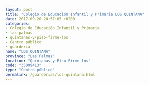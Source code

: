 ```yaml
---
layout: post
title: "Colegio de Educación Infantil y Primaria LOS QUINTANA"
date: 2017-09-20 20:57:05 +0200
categories:
- Colegio de Educación Infantil y Primaria
- las-palmas
- quintanas-y-piso-firme-los
- Centro público
- guarderia
name: "LOS QUINTANA"
province: "Las Palmas"
location: "Quintanas y Piso Firme los"
code: "35009413"
type: "Centro público"
permalink: /guarderias/los-quintana.html
---
```

